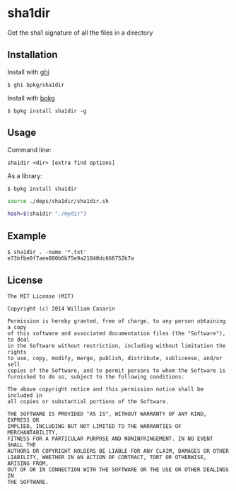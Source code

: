 
# sha1dir

  Get the sha1 signature of all the files in a directory

## Installation

  Install with [ghi](https://github.com/stephenmathieson/ghi)

    $ ghi bpkg/sha1dir

  Install with [bpkg](https://github.com/bpkg/bpkg)

    $ bpkg install sha1dir -g

## Usage

  Command line:

    sha1dir <dir> [extra find options]

  As a library:

    $ bpkg install sha1dir

```bash
source ./deps/sha1dir/sha1dir.sh

hash=$(sha1dir "./mydir")
```

## Example

    $ sha1dir . -name '*.txt'
    e73bfbe0f7aee880b6b75e9a21840dc666752b7a

## License

    The MIT License (MIT)

    Copyright (c) 2014 William Casarin

    Permission is hereby granted, free of charge, to any person obtaining a copy
    of this software and associated documentation files (the "Software"), to deal
    in the Software without restriction, including without limitation the rights
    to use, copy, modify, merge, publish, distribute, sublicense, and/or sell
    copies of the Software, and to permit persons to whom the Software is
    furnished to do so, subject to the following conditions:

    The above copyright notice and this permission notice shall be included in
    all copies or substantial portions of the Software.

    THE SOFTWARE IS PROVIDED "AS IS", WITHOUT WARRANTY OF ANY KIND, EXPRESS OR
    IMPLIED, INCLUDING BUT NOT LIMITED TO THE WARRANTIES OF MERCHANTABILITY,
    FITNESS FOR A PARTICULAR PURPOSE AND NONINFRINGEMENT. IN NO EVENT SHALL THE
    AUTHORS OR COPYRIGHT HOLDERS BE LIABLE FOR ANY CLAIM, DAMAGES OR OTHER
    LIABILITY, WHETHER IN AN ACTION OF CONTRACT, TORT OR OTHERWISE, ARISING FROM,
    OUT OF OR IN CONNECTION WITH THE SOFTWARE OR THE USE OR OTHER DEALINGS IN
    THE SOFTWARE.
